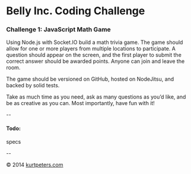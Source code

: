Belly Inc. Coding Challenge
===========================

### Challenge 1: JavaScript Math Game

Using Node.js with Socket.IO build a math trivia game. The game should allow for one or more players from multiple locations to participate. A question should appear on the screen, and the first player to submit the correct answer should be awarded points. Anyone can join and leave the room.

The game should be versioned on GitHub, hosted on NodeJitsu, and backed by solid tests.

Take as much time as you need, ask as many questions as you’d like, and be as creative as you can. Most importantly, have fun with it!
  
--

#### Todo:

specs

--

&copy; 2014 [kurtpeters.com](http://kurtpeters.com/)